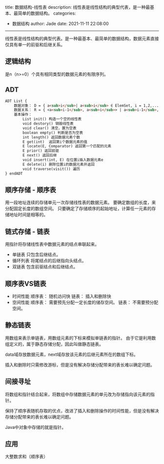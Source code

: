 title: 数据结构-线性表
description: 线性表是线性结构的典型代表，是一种最基本、最简单的数据结构。
categories:
  - 数据结构
author: Jade
date: 2021-11-11 22:08:00
---
线性表是线性结构的典型代表。是一种最基本、最简单的数据结构，数据元素直接仅具有单一的前驱和后继关系。

## 逻辑结构
是n（n>=0）个具有相同类型的数据元素的有限序列。

## ADT
```markdown
ADT List {
	数据对象： D = { a<sub>i</sub>| a<sub>i</sub> ∈ ElemSet, i = 1,2,...,n, n>=0 }
	数据关系： R = { <a<sub>i-1</sub>, a<sub>i</sub>> | a<sub>i-1</sub>, a<sub>i</sub> ∈ D, i = 1,2,...,n}
	基本操作： 
		List init() 构造一个空的线性表
		void destory() 销毁线性表
		void clear() 清空，置为空表
		boolean empty() 判断是否为空表
		int length() 返回数据元素个数 
		E get(int)  返回第i个数据元素的值
		E locate(E, Comparator) 返回第一个匹配的元素 
		E prior() 返回前驱
		E next() 返回后继
		void insert(int, E) 在位置i插入数据元素e 
		E delete(i) 删除位置i的数据元素并返回
		void traverse(visit()) 遍历 
} endADT
```

## 顺序存储 - 顺序表
用一段地址连续的存储单元一次存储线性表的数据元素。
要确定数组的长度，来分配固定长度的数组空间。
只要确定了存储顺序的起始地址，计算任一元素的存储地址时间是相等的。

## 链式存储 - 链表
用指针将存储线性表中数据元素的结点串联起来。
- 单链表
	只包含后继结点。
- 循环列表
	将尾结点的后继指向头结点。
- 双链表
	包含前驱结点和后继结点。

## 顺序表VS链表
- 时间性能
顺序表： 随机访问快
链表： 插入和删除快
- 空间性能
顺序表： 需要预先分配一定长度的储存空间。
链表： 不需要预分配空间。
	
## 静态链表
用数组来表示单链表，用数组元素的下标来模拟单链表的指针。
由于它是利用数组定义的，属于静态存储分配，因此叫做静态链表。

data域存放数据元素，next域存放该元素的后继元素所在的数组下标。

插入和删除时只需修改游标，但是没有解决存储分配带来的表长难以确定问题。

## 间接寻址
将数组和指针结合起来，将数组中存储数据元素的单元改为存储指向该元素的指针。

保持了顺序表随机存取的优点，改进了插入和删除操作的时间性能，但是没有解决存储分配带来的表长难以确定问题。

Java中对象中存储的就是指针。

## 应用
大整数求和（顺序表）